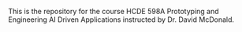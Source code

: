 This is the repository for the course HCDE 598A Prototyping and Engineering AI Driven Applications instructed by Dr. David McDonald.

